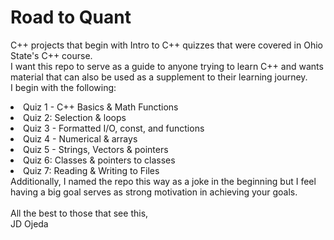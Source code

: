 # Road to Quant
 C++ projects that begin with Intro to C++ quizzes that were covered in Ohio State's C++ course. <br>
 I want this repo to serve as a guide to anyone trying to learn C++ and wants material that can also be used as a supplement to their learning journey. <br>
 I begin with the following:
<li>Quiz 1 - C++ Basics & Math Functions
<li>Quiz 2: Selection & loops
<li>Quiz 3 - Formatted I/O, const, and functions
<li>Quiz 4 - Numerical & arrays
<li>Quiz 5 - Strings, Vectors & pointers
<li>Quiz 6: Classes & pointers to classes
<li>Quiz 7: Reading & Writing to Files 
 <br>
Additionally, I named the repo this way as a joke in the beginning but I feel having a big goal serves as strong motivation in achieving your goals. <br>
 <br>
All the best to those that see this, <br>
JD Ojeda
